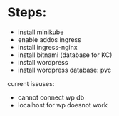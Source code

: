 # Steps:
- install minikube
- enable addos ingress
- install ingress-nginx
- install bitnami (database for KC)
- install wordpress
- install wordpress database: pvc

current issuses:
- cannot connect wp db
- localhost for wp doesnot work
